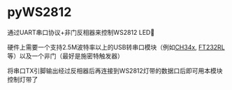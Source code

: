 # pyWS2812
通过UART串口协议+非门反相器来控制WS2812 LED🚨

硬件上需要一个支持2.5M波特率以上的USB转串口模块（例如<u>CH34x</u>, <u>FT232RL</u> 等）以及一个非门（最好是施密特触发器）

将串口TX引脚输出经过反相器后再连接到WS2812灯带的数据口后即可用本模块控制灯带了
